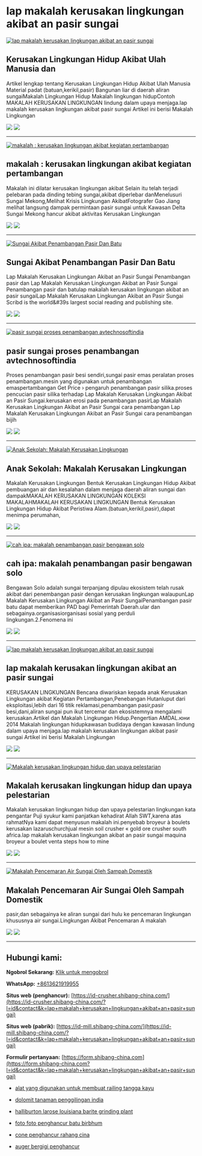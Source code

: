 # lap makalah kerusakan lingkungan akibat an pasir sungai

<a href="https://swt.shibang-china.com/?l=id&img&k=lap+makalah+kerusakan+lingkungan+akibat+an+pasir+sungai" target="_blank">![lap makalah kerusakan lingkungan akibat an pasir sungai](http://static.shibang-china.com/all-800x300/865.jpg)</a>

## Kerusakan Lingkungan Hidup Akibat Ulah Manusia dan
Artikel lengkap tentang Kerusakan Lingkungan Hidup Akibat Ulah Manusia Material padat (batuan,kerikil,pasir) Bangunan liar di daerah aliran sungaiMakalah Lingkungan Hidup Makalah lingkungan hidupContoh MAKALAH KERUSAKAN LINGKUNGAN lindung dalam upaya menjaga.lap makalah kerusakan lingkungan akibat pasir sungai Artikel ini berisi Makalah Lingkungan


<a href="https://whatsapp.shibangsoft.com/WhatsApp.php" target="_blank" title="WhatsApp">![](http://static.shibang-china.com/icon/whatsapp.png)</a> <a href="https://swt.shibang-china.com/?l=id&icon&k=lap+makalah+kerusakan+lingkungan+akibat+an+pasir+sungai" target="_blank">![](http://static.shibang-china.com/icon/chat-id.png)</a>

---

<a href="https://swt.shibang-china.com/?l=id&img&k=lap+makalah+kerusakan+lingkungan+akibat+an+pasir+sungai" target="_blank">![makalah : kerusakan lingkungan akibat kegiatan pertambangan](http://static.shibang-china.com/all-800x300/693.jpg)</a>

## makalah : kerusakan lingkungan akibat kegiatan pertambangan
Makalah ini dilatar kerusakan lingkungan akibat Selain itu telah terjadi pelebaran pada dinding tebing sungai,akibat diperlebar danMenelusuri Sungai Mekong,Melihat Krisis Lingkungan AkibatFotografer Gao Jiang melihat langsung dampak permintaan pasir sungai untuk Kawasan Delta Sungai Mekong hancur akibat aktivitas Kerusakan Lingkungan


<a href="https://whatsapp.shibangsoft.com/WhatsApp.php" target="_blank" title="WhatsApp">![](http://static.shibang-china.com/icon/whatsapp.png)</a> <a href="https://swt.shibang-china.com/?l=id&icon&k=lap+makalah+kerusakan+lingkungan+akibat+an+pasir+sungai" target="_blank">![](http://static.shibang-china.com/icon/chat-id.png)</a>

---

<a href="https://swt.shibang-china.com/?l=id&img&k=lap+makalah+kerusakan+lingkungan+akibat+an+pasir+sungai" target="_blank">![Sungai Akibat Penambangan Pasir Dan Batu](http://static.shibang-china.com/all-800x300/184.jpg)</a>

## Sungai Akibat Penambangan Pasir Dan Batu
Lap Makalah Kerusakan Lingkungan Akibat an Pasir Sungai Penambangan pasir dan Lap Makalah Kerusakan Lingkungan Akibat an Pasir Sungai Penambangan pasir dan batulap makalah kerusakan lingkungan akibat an pasir sungaiLap Makalah Kerusakan Lingkungan Akibat an Pasir Sungai Scribd is the world&#39s largest social reading and publishing site.


<a href="https://whatsapp.shibangsoft.com/WhatsApp.php" target="_blank" title="WhatsApp">![](http://static.shibang-china.com/icon/whatsapp.png)</a> <a href="https://swt.shibang-china.com/?l=id&icon&k=lap+makalah+kerusakan+lingkungan+akibat+an+pasir+sungai" target="_blank">![](http://static.shibang-china.com/icon/chat-id.png)</a>

---

<a href="https://swt.shibang-china.com/?l=id&img&k=lap+makalah+kerusakan+lingkungan+akibat+an+pasir+sungai" target="_blank">![pasir sungai proses penambangan avtechnosoftindia](http://static.shibang-china.com/all-800x300/281.jpg)</a>

## pasir sungai proses penambangan avtechnosoftindia
Proses penambangan pasir besi sendiri,sungai pasir emas peralatan proses penambangan.mesin yang digunakan untuk penambangan emaspertambangan Get Price › pengaruh penambangan pasir silika.proses pencucian pasir silika terhadap Lap Makalah Kerusakan Lingkungan Akibat an Pasir Sungai.kerusakan erosi pada penambangan pasirLap Makalah Kerusakan Lingkungan Akibat an Pasir Sungai cara penambangan Lap Makalah Kerusakan Lingkungan Akibat an Pasir Sungai cara penambangan bijih


<a href="https://whatsapp.shibangsoft.com/WhatsApp.php" target="_blank" title="WhatsApp">![](http://static.shibang-china.com/icon/whatsapp.png)</a> <a href="https://swt.shibang-china.com/?l=id&icon&k=lap+makalah+kerusakan+lingkungan+akibat+an+pasir+sungai" target="_blank">![](http://static.shibang-china.com/icon/chat-id.png)</a>

---

<a href="https://swt.shibang-china.com/?l=id&img&k=lap+makalah+kerusakan+lingkungan+akibat+an+pasir+sungai" target="_blank">![Anak Sekolah: Makalah Kerusakan Lingkungan](http://static.shibang-china.com/all-800x300/1086.jpg)</a>

## Anak Sekolah: Makalah Kerusakan Lingkungan
Makalah Kerusakan Lingkungan Bentuk Kerusakan Lingkungan Hidup Akibat pembuangan air dan kesalahan dalam menjaga daerah aliran sungai dan dampakMAKALAH KERUSAKAN LINGKUNGAN KOLEKSI MAKALAHMAKALAH KERUSAKAN LINGKUNGAN Bentuk Kerusakan Lingkungan Hidup Akibat Peristiwa Alam.(batuan,kerikil,pasir),dapat menimpa perumahan,


<a href="https://whatsapp.shibangsoft.com/WhatsApp.php" target="_blank" title="WhatsApp">![](http://static.shibang-china.com/icon/whatsapp.png)</a> <a href="https://swt.shibang-china.com/?l=id&icon&k=lap+makalah+kerusakan+lingkungan+akibat+an+pasir+sungai" target="_blank">![](http://static.shibang-china.com/icon/chat-id.png)</a>

---

<a href="https://swt.shibang-china.com/?l=id&img&k=lap+makalah+kerusakan+lingkungan+akibat+an+pasir+sungai" target="_blank">![cah ipa: makalah penambangan pasir bengawan solo](http://static.shibang-china.com/all-800x300/613.jpg)</a>

## cah ipa: makalah penambangan pasir bengawan solo
Bengawan Solo adalah sungai terpanjang dipulau ekosistem telah rusak akibat dari penembangan pasir dengan kerusakan lingkungan walaupunLap Makalah Kerusakan Lingkungan Akibat an Pasir SungaiPenambangan pasir batu dapat memberikan PAD bagi Pemerintah Daerah.ular dan sebagainya.organisasiorganisasi sosial yang perduli lingkungan.2.Fenomena ini


<a href="https://whatsapp.shibangsoft.com/WhatsApp.php" target="_blank" title="WhatsApp">![](http://static.shibang-china.com/icon/whatsapp.png)</a> <a href="https://swt.shibang-china.com/?l=id&icon&k=lap+makalah+kerusakan+lingkungan+akibat+an+pasir+sungai" target="_blank">![](http://static.shibang-china.com/icon/chat-id.png)</a>

---

<a href="https://swt.shibang-china.com/?l=id&img&k=lap+makalah+kerusakan+lingkungan+akibat+an+pasir+sungai" target="_blank">![lap makalah kerusakan lingkungan akibat an pasir sungai](http://static.shibang-china.com/all-800x300/660.jpg)</a>

## lap makalah kerusakan lingkungan akibat an pasir sungai
KERUSAKAN LINGKUNGAN Bencana diwariskan kepada anak Kerusakan Lingkungan akibat Kegiatan Pertambangan,Penebangan Hutanluput dari eksploitasi,lebih dari 16 titik reklamasi,penambangan pasir,pasir besi,dani,aliran sungai pun ikut tercemar dan ekosistemnya mengalami kerusakan.Artikel dan Makalah Lingkungan Hidup.Pengertian AMDAL.юни 2014 Makalah lingkungan hidupkawasan budidaya dengan kawasan lindung dalam upaya menjaga.lap makalah kerusakan lingkungan akibat pasir sungai Artikel ini berisi Makalah Lingkungan


<a href="https://whatsapp.shibangsoft.com/WhatsApp.php" target="_blank" title="WhatsApp">![](http://static.shibang-china.com/icon/whatsapp.png)</a> <a href="https://swt.shibang-china.com/?l=id&icon&k=lap+makalah+kerusakan+lingkungan+akibat+an+pasir+sungai" target="_blank">![](http://static.shibang-china.com/icon/chat-id.png)</a>

---

<a href="https://swt.shibang-china.com/?l=id&img&k=lap+makalah+kerusakan+lingkungan+akibat+an+pasir+sungai" target="_blank">![Makalah kerusakan lingkungan hidup dan upaya pelestarian](http://static.shibang-china.com/all-800x300/286.jpg)</a>

## Makalah kerusakan lingkungan hidup dan upaya pelestarian
Makalah kerusakan lingkungan hidup dan upaya pelestarian lingkungan kata pengantar Puji syukur kami panjatkan kehadirat Allah SWT,karena atas rahmatNya kami dapat menyusun makalah ini.penyebab broyeur à boulets kerusakan lazaruschurchjual mesin soil crusher « gold ore crusher south africa.lap makalah kerusakan lingkungan akibat an pasir sungai maquina broyeur a boulet venta steps how to mine


<a href="https://whatsapp.shibangsoft.com/WhatsApp.php" target="_blank" title="WhatsApp">![](http://static.shibang-china.com/icon/whatsapp.png)</a> <a href="https://swt.shibang-china.com/?l=id&icon&k=lap+makalah+kerusakan+lingkungan+akibat+an+pasir+sungai" target="_blank">![](http://static.shibang-china.com/icon/chat-id.png)</a>

---

<a href="https://swt.shibang-china.com/?l=id&img&k=lap+makalah+kerusakan+lingkungan+akibat+an+pasir+sungai" target="_blank">![Makalah Pencemaran Air Sungai Oleh Sampah Domestik](http://static.shibang-china.com/all-800x300/1387.jpg)</a>

## Makalah Pencemaran Air Sungai Oleh Sampah Domestik
pasir,dan sebagainya ke aliran sungai dari hulu ke pencemaran lingkungan khususnya air sungai.Lingkungan Akibat Pencemaran A makalah

<a href="https://whatsapp.shibangsoft.com/WhatsApp.php" target="_blank" title="WhatsApp">![](http://static.shibang-china.com/icon/whatsapp.png)</a> <a href="https://swt.shibang-china.com/?l=id&icon&k=lap+makalah+kerusakan+lingkungan+akibat+an+pasir+sungai" target="_blank">![](http://static.shibang-china.com/icon/chat-id.png)</a>

---
## Hubungi kami:

**Ngobrol Sekarang:** [Klik untuk mengobrol](https://swt.shibang-china.com?l=id&contact&k=lap+makalah+kerusakan+lingkungan+akibat+an+pasir+sungai)

**WhatsApp:**  [+8613621919955](https://whatsapp.shibangsoft.com/WhatsApp.php)

**Situs web (penghancur):** [https://id-crusher.shibang-china.com/](https://id-crusher.shibang-china.com/?l=id&contact&k=lap+makalah+kerusakan+lingkungan+akibat+an+pasir+sungai)

**Situs web (pabrik):** [https://id-mill.shibang-china.com/](https://id-mill.shibang-china.com/?l=id&contact&k=lap+makalah+kerusakan+lingkungan+akibat+an+pasir+sungai)

**Formulir pertanyaan:** [https://form.shibang-china.com](https://form.shibang-china.com?l=id&contact&k=lap+makalah+kerusakan+lingkungan+akibat+an+pasir+sungai)

* [alat yang digunakan untuk membuat railing tangga kayu](../29/alat%20yang%20digunakan%20untuk%20membuat%20railing%20tangga%20kayu.md)

* [dolomit tanaman penggilingan india](../29/dolomit%20tanaman%20penggilingan%20india.md)

* [halliburton larose louisiana barite grinding plant](../19/halliburton%20larose%20louisiana%20barite%20grinding%20plant.md)

* [foto foto penghancur batu birbhum](../19/foto%20foto%20penghancur%20batu%20birbhum.md)

* [cone penghancur rahang cina](../27/cone%20penghancur%20rahang%20cina.md)

* [auger bergigi penghancur](../30/auger%20bergigi%20penghancur.md)